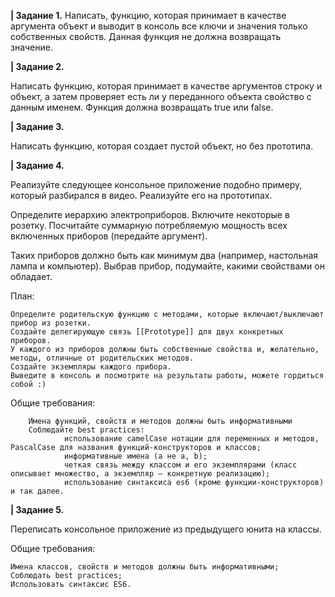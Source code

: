 **| Задание 1.**
Написать, функцию, которая принимает в качестве аргумента объект и выводит в консоль все ключи и значения только собственных свойств. Данная функция не должна возвращать значение.

**| Задание 2.**

Написать функцию, которая принимает в качестве аргументов строку и объект, а затем проверяет есть ли у переданного объекта свойство с данным именем. Функция должна возвращать true или false.

**| Задание 3.**

Написать функцию, которая создает пустой объект, но без прототипа.

**| Задание 4.**

Реализуйте следующее консольное приложение подобно примеру, который разбирался в видео. Реализуйте его на прототипах.

Определите иерархию электроприборов. Включите некоторые в розетку. Посчитайте суммарную потребляемую мощность всех включенных приборов (передайте аргумент). 

Таких приборов должно быть как минимум два (например, настольная лампа и компьютер). Выбрав прибор, подумайте, какими свойствами он обладает.

План:

    Определите родительскую функцию с методами, которые включают/выключают прибор из розетки.
    Создайте делегирующую связь [[Prototype]] для двух конкретных приборов.
    У каждого из приборов должны быть собственные свойства и, желательно, методы, отличные от родительских методов.
    Создайте экземпляры каждого прибора.
    Выведите в консоль и посмотрите на результаты работы, можете гордиться собой :)

Общие требования:

        Имена функций, свойств и методов должны быть информативными
        Соблюдайте best practices:
                использование camelCase нотации для переменных и методов, PascalCase для названия функций-конструкторов и классов;
                информативные имена (а не a, b);
                четкая связь между классом и его экземплярами (класс описывает множество, а экземпляр — конкретную реализацию);
                использование синтаксиса es6 (кроме функции-конструкторов) и так далее.

**| Задание 5.**

Переписать консольное приложение из предыдущего юнита на классы.

Общие требования:

    Имена классов, свойств и методов должны быть информативными;
    Соблюдать best practices;
    Использовать синтаксис ES6.
